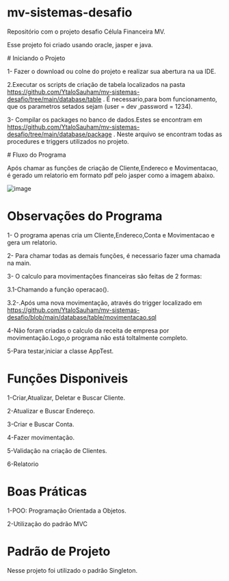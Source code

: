 ﻿# mv-sistemas-desafio
 
Repositório com o projeto desafio Célula Financeira MV.

Esse projeto foi criado usando oracle, jasper e java.

﻿# Iniciando o Projeto
 
1- Fazer o download ou colne do projeto e realizar sua abertura na ua IDE.

2.Executar os scripts de criação de tabela localizados na pasta https://github.com/YtaloSauham/mv-sistemas-desafio/tree/main/database/table . É necessario,para bom funcionamento, que os parametros setados sejam (user = dev ,password = 1234).

3- Compilar os packages no banco de dados.Estes se encontram em https://github.com/YtaloSauham/mv-sistemas-desafio/tree/main/database/package . Neste arquivo se encontram todas as procedures e triggers utilizados no projeto.


﻿# Fluxo do Programa
 
 Após chamar as funções de criação de Cliente,Endereco e Movimentacao, é gerado um relatorio em formato pdf pelo jasper como a imagem abaixo.
 
 ![image](https://user-images.githubusercontent.com/85992772/153830742-13dac62d-d734-40c7-bdd1-aa5897dc7898.png)

 

# Observações do Programa

1- O programa apenas cria um Cliente,Endereco,Conta e Movimentacao e gera um relatorio.

2- Para chamar todas as demais funções, é necessario fazer uma chamada na main.

3- O calculo para movimentações financeiras são feitas de 2 formas: 

  3.1-Chamando a função operacao().
		
  3.2-.Após uma nova movimentação, através do trigger localizado em https://github.com/YtaloSauham/mv-sistemas-desafio/blob/main/database/table/movimentacao.sql
  
 4-Não foram criadas o calculo da receita de empresa por movimentação.Logo,o programa não está toltalmente completo.
 
 5-Para testar,iniciar a classe AppTest.
 
 
 
  # Funções Disponiveis 
  1-Criar,Atualizar, Deletar e Buscar Cliente.
		
  2-Atualizar e Buscar Endereço.
		
  3-Criar e Buscar Conta.
		
  4-Fazer movimentação.
		
  5-Validação na criação de Clientes.
		
  6-Relatorio
  
  # Boas Práticas
  1-POO: Programação Orientada a Objetos.
		
  2-Utilização do padrão MVC
  
   # Padrão de Projeto
  Nesse projeto foi utilizado o padrão Singleton.
  
  
